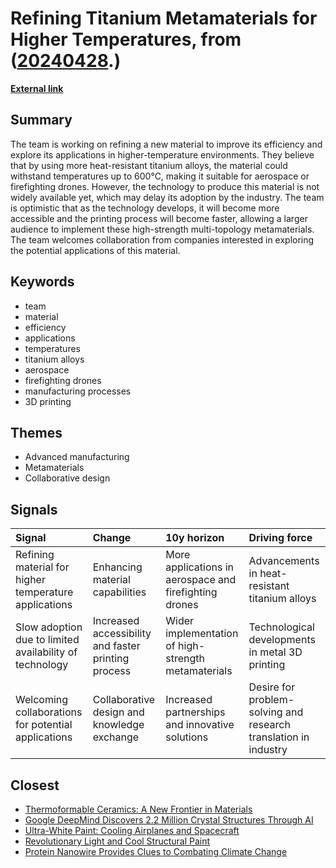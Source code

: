 # __Refining Titanium Metamaterials for Higher Temperatures__, from ([20240428](https://kghosh.substack.com/p/20240428).)

__[External link](https://www.rmit.edu.au/news/all-news/2024/feb/titanium-lattice?utm_source=substack&utm_medium=email)__



## Summary

The team is working on refining a new material to improve its efficiency and explore its applications in higher-temperature environments. They believe that by using more heat-resistant titanium alloys, the material could withstand temperatures up to 600°C, making it suitable for aerospace or firefighting drones. However, the technology to produce this material is not widely available yet, which may delay its adoption by the industry. The team is optimistic that as the technology develops, it will become more accessible and the printing process will become faster, allowing a larger audience to implement these high-strength multi-topology metamaterials. The team welcomes collaboration from companies interested in exploring the potential applications of this material.

## Keywords

* team
* material
* efficiency
* applications
* temperatures
* titanium alloys
* aerospace
* firefighting drones
* manufacturing processes
* 3D printing

## Themes

* Advanced manufacturing
* Metamaterials
* Collaborative design

## Signals

| Signal                                                  | Change                                              | 10y horizon                                            | Driving force                                                   |
|:--------------------------------------------------------|:----------------------------------------------------|:-------------------------------------------------------|:----------------------------------------------------------------|
| Refining material for higher temperature applications   | Enhancing material capabilities                     | More applications in aerospace and firefighting drones | Advancements in heat-resistant titanium alloys                  |
| Slow adoption due to limited availability of technology | Increased accessibility and faster printing process | Wider implementation of high-strength metamaterials    | Technological developments in metal 3D printing                 |
| Welcoming collaborations for potential applications     | Collaborative design and knowledge exchange         | Increased partnerships and innovative solutions        | Desire for problem-solving and research translation in industry |

## Closest

* [Thermoformable Ceramics: A New Frontier in Materials](bd35b1587de303b44a62d0e99fb749fc)
* [Google DeepMind Discovers 2.2 Million Crystal Structures Through AI](115b59fc3f0d7b148482545adb1a8038)
* [Ultra-White Paint: Cooling Airplanes and Spacecraft](8e1b3608f46c809be3c61538048824a8)
* [Revolutionary Light and Cool Structural Paint](a6bfcabefea560d7dfefd5aab87f047c)
* [Protein Nanowire Provides Clues to Combating Climate Change](b9bff2b9003a2ceb046c598703e0c939)